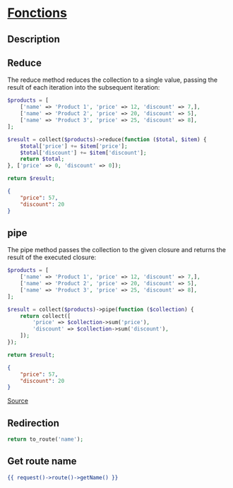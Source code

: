 # [Fonctions](readme.md)

## Description

## Reduce

The reduce method reduces the collection to a single value, passing the result of each iteration into the subsequent iteration:

```php
$products = [
	['name' => 'Product 1', 'price' => 12, 'discount' => 7,],
	['name' => 'Product 2', 'price' => 20, 'discount' => 5],
	['name' => 'Product 3', 'price' => 25, 'discount' => 8],
];

$result = collect($products)->reduce(function ($total, $item) {
	$total['price'] += $item['price'];
	$total['discount'] += $item['discount'];
	return $total;
}, ['price' => 0, 'discount' => 0]);

return $result;

```

```json
{
	"price": 57,
	"discount": 20
}
```

## pipe

The pipe method passes the collection to the given closure and returns the result of the executed closure:

```php
$products = [
	['name' => 'Product 1', 'price' => 12, 'discount' => 7,],
	['name' => 'Product 2', 'price' => 20, 'discount' => 5],
	['name' => 'Product 3', 'price' => 25, 'discount' => 8],
];

$result = collect($products)->pipe(function ($collection) {
	return collect([
		'price' => $collection->sum('price'),
		'discount' => $collection->sum('discount'),
	]);
});

return $result;

```

```json
{
	"price": 57,
	"discount": 20
}

```


[Source](https://camkode.com/posts/how-to-sum-multiple-colums-in-Laravel-collection)

## Redirection

```php
return to_route('name');
```

## Get route name

```htm
{{ request()->route()->getName() }}
```
